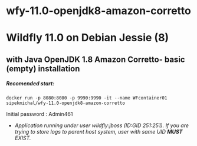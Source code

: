 # wfy-11.0-openjdk8-amazon-corretto

# Wildfly 11.0 on Debian Jessie (8)
## with Java OpenJDK 1.8 Amazon Corretto- basic (empty) installation 
##### Recomended start:
```
docker run -p 8080:8080 -p 9990:9990 -it --name WFcontainer01 sipekmichal/wfy-11.0-openjdk8-amazon-corretto
```
Initial password : Admin461
* *Application running under user wildfly:jboss (ID:GID 251:251). If you are trying to store logs to parent host system, user with same UID **MUST** EXIST.*